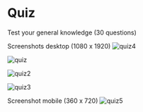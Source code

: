 # Quiz

Test your general knowledge (30 questions)

Screenshots desktop (1080 x 1920) 
![quiz4](https://user-images.githubusercontent.com/38325801/86583689-fcbbab80-bf83-11ea-8840-80795550fba9.png)

![quiz](https://user-images.githubusercontent.com/38325801/86583809-25dc3c00-bf84-11ea-92ae-e9033fb5ae40.png)

![quiz2](https://user-images.githubusercontent.com/38325801/86583962-7489d600-bf84-11ea-80e1-a8d3cac45473.png)

![quiz3](https://user-images.githubusercontent.com/38325801/86584041-98e5b280-bf84-11ea-8176-d76f3589b4ff.png)

Screenshot mobile (360 x 720)
![quiz5](https://user-images.githubusercontent.com/38325801/86585373-ae5bdc00-bf86-11ea-8ddb-e2b75ab1aded.png)
